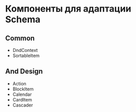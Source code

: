 # Компоненты для адаптации Schema

## Common

- DndContext
- SortableItem

## And Design

- Action
- BlockItem
- Calendar
- CardItem
- Cascader
